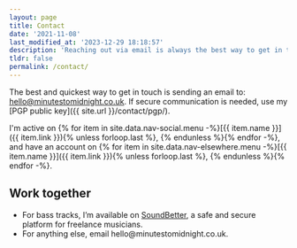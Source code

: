 ```yaml
---
layout: page
title: Contact
date: '2021-11-08'
last_modified_at: '2023-12-29 18:18:57'
description: 'Reaching out via email is always the best way to get in touch.'
tldr: false
permalink: /contact/
---
```

The best and quickest way to get in touch is sending an email to: <span class="highlight">hello@minutestomidnight.co.uk</span>. If secure communication is needed, use my [PGP public key]({{ site.url }}/contact/pgp/). 

I'm active on {% for item in site.data.nav-social.menu -%}[{{ item.name }}]({{ item.link }}){% unless forloop.last %}, {% endunless %}{% endfor -%}, and have an account on {% for item in site.data.nav-elsewhere.menu -%}[{{ item.name }}]({{ item.link }}){% unless forloop.last %}, {% endunless %}{% endfor -%}.

<div class="warning">
  <h2>Work together</h2>
  <ul class="list-hr">
    <li>For bass tracks, I’m available on <a href="https://soundbetter.com/profiles/206552-simone-silvestroni">SoundBetter</a>, a safe and secure platform for freelance musicians.</li>
    <li>For anything else, email <span class="highlight">hello@minutestomidnight.co.uk</span>.</li>
  </ul>
</div>